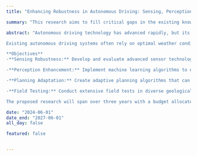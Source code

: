 ```yaml
---
title: "Enhancing Robustness in Autonomous Driving: Sensing, Perception, and Planning Under Adverse Geological Conditions"

summary: "This research aims to fill critical gaps in the existing knowledge base surrounding autonomous driving technologies under challenging geological conditions."

abstract: "Autonomous driving technology has advanced rapidly, but its reliability is still challenged by adverse geological conditions such as heavy rain, snow, fog, and rough terrains. These conditions can significantly hinder the effectiveness of sensing, perception, and planning algorithms, which are crucial for safe navigation. This research aims to investigate and enhance the robustness of autonomous driving systems under these challenging environments.

Existing autonomous driving systems often rely on optimal weather conditions for accurate functioning. However, geological variability can lead to performance degradation. Previous studies have shown the potential for machine learning and sensor fusion to mitigate these challenges, but comprehensive approaches combining these elements in real-world scenarios remain limited.

**Objectives**
-**Sensing Robustness:** Develop and evaluate advanced sensor technologies and fusion techniques to improve data collection in adverse conditions.

-**Perception Enhancement:** Implement machine learning algorithms to enhance object detection and classification, ensuring accurate perception despite degraded sensor data.

-**Planning Adaptation:** Create adaptive planning algorithms that can adjust driving strategies based on real-time environmental assessments and sensor inputs.

-**Field Testing:** Conduct extensive field tests in diverse geological conditions to validate the proposed methods and algorithms.

The proposed research will span over three years with a budget allocated for equipment, personnel, and field testing. A detailed budget breakdown and timeline will be provided upon request."

date: "2024-06-01"
date_end: "2027-06-01"
all_day: false

featured: false


---
```

